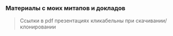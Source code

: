 ### Материалы с моих митапов и докладов

>Ссылки в pdf презентациях кликабельны при скачивании/клонировании
